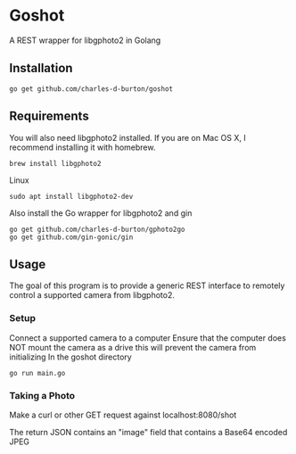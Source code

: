 # Goshot

A REST wrapper for libgphoto2 in Golang

## Installation

```
go get github.com/charles-d-burton/goshot

```

## Requirements

You will also need libgphoto2 installed. If you are on Mac OS X, I recommend installing it with homebrew.
```
brew install libgphoto2

```
Linux
```
sudo apt install libgphoto2-dev

```
Also install the Go wrapper for libgphoto2 and gin
```
go get github.com/charles-d-burton/gphoto2go
go get github.com/gin-gonic/gin

```


## Usage

The goal of this program is to provide a generic REST interface to remotely control a supported 
camera from libgphoto2.  

### Setup

Connect a supported camera to a computer
Ensure that the computer does NOT mount the camera as a drive this will prevent the camera from initializing
In the goshot directory
```
go run main.go

```

### Taking a Photo
Make a curl or other GET request against localhost:8080/shot

The return JSON contains an "image" field that contains a Base64 encoded JPEG
